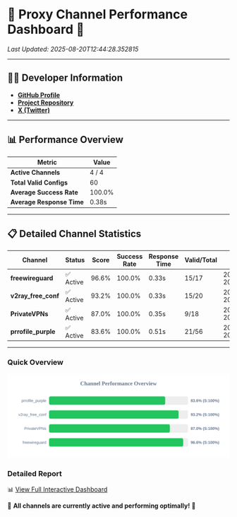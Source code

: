 # 🌟 Proxy Channel Performance Dashboard 🌟

_Last Updated: 2025-08-20T12:44:28.352815_

---

## 👩‍💻 Developer Information

- **[GitHub Profile](https://github.com/4n0nymou3)**  
- **[Project Repository](https://github.com/4n0nymou3/multi-proxy-config-fetcher)**  
- **[X (Twitter)](https://x.com/4n0nymou3)**  

---

## 📊 Performance Overview

| Metric                | Value       |
|-----------------------|-------------|
| **Active Channels**   | 4 / 4       |
| **Total Valid Configs** | 60          |
| **Average Success Rate** | 100.0%      |
| **Average Response Time** | 0.38s       |

---

## 📋 Detailed Channel Statistics

| Channel          | Status     | Score  | Success Rate | Response Time | Valid/Total | Last Success               |
|------------------|------------|--------|--------------|---------------|-------------|----------------------------|
| **freewireguard**  | ✅ Active  | 96.6%  | 100.0% | 0.33s         | 15/17       | 2025-08-20T12:44:28.351020 |
| **v2ray_free_conf**  | ✅ Active  | 93.2%  | 100.0% | 0.33s         | 15/20       | 2025-08-20T12:44:27.600657 |
| **PrivateVPNs**  | ✅ Active  | 87.0%  | 100.0% | 0.35s         | 9/18       | 2025-08-20T12:44:27.993246 |
| **prrofile_purple**  | ✅ Active  | 83.6%  | 100.0% | 0.51s         | 21/56       | 2025-08-20T12:44:27.217582 |

---

### Quick Overview
<div align="center">
  <a href="https://raw.githubusercontent.com/nullluser/NullRepo/refs/heads/main/assets/channel_stats_chart.svg">
    <img src="https://raw.githubusercontent.com/nullluser/NullRepo/refs/heads/main/assets/channel_stats_chart.svg" alt="Source Performance Statistics" width="800">
  </a>
</div>

### Detailed Report
📊 [View Full Interactive Dashboard](https://htmlpreview.github.io/?https://github.com/nullluser/NullRepo/blob/main/assets/performance_report.html)

🎉 **All channels are currently active and performing optimally!** 🎉
